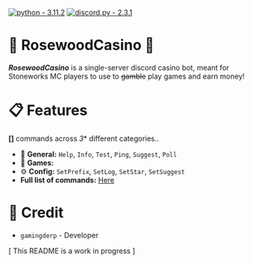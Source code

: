 [![python - 3.11.2](https://img.shields.io/badge/python-3.11.2-0096FF?logo=Python)](https://)
[![discord.py - 2.3.1](https://img.shields.io/badge/discord.py-2.3.1-FFFF00?logo=Python)](https://github.com/Rapptz/discord.py)


# 🌸 RosewoodCasino 🌸
***RosewoodCasino*** is a single-server discord casino bot, meant for Stoneworks MC players to use to ~~gamble~~ play games and earn money!

# 📋 Features
**[]** commands across *3** different categories..

- 📌 **General:** `Help`, `Info`, `Test`, `Ping`, `Suggest`, `Poll`
- 🎳 **Games:** 
- ⚙️ **Config:** `SetPrefix`, `SetLog`, `SetStar`, `SetSuggest`
- **Full list of commands:** [Here]()

# 📑 Credit
- `gamingderp` - Developer

[ This README is a work in progress ]
